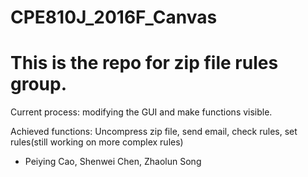 # CPE810J_2016F_Canvas
# This is the repo for zip file rules group.

Current process: modifying the GUI and make functions visible.

Achieved functions: Uncompress zip file, send email, check rules, set rules(still working on more complex rules)

- Peiying Cao, Shenwei Chen, Zhaolun Song
